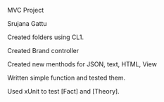MVC Project

Srujana Gattu 

Created folders using CL1.

Created Brand controller

Created new menthods for JSON, text, HTML, View 

Written simple function and tested them.

Used xUnit to test  [Fact] and [Theory].